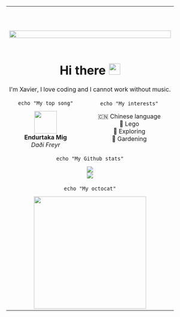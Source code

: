 <table>
<tbody>
<tr>
<td colspan="2">
    <code>
    <img style="margin-top: 30px" src="https://media-exp1.licdn.com/dms/image/C4E16AQEwKGU-QbqbCA/profile-displaybackgroundimage-shrink_350_1400/0/1516879220840?e=1628121600&v=beta&t=-DfOh36b11qXx1ngxfI-k0HNtsB3nZQipCE-_NLjp_M" alt="" width="100%">
    </code>
</td>
</tr>

<tr></tr><!-- Description  -->

<tr>
<td colspan="2">

<h1 align=center>
Hi there 
<img src="https://raw.githubusercontent.com/MartinHeinz/MartinHeinz/master/wave.gif" width="30px">
</h1>

<div align=center>
I'm Xavier, I love coding and I cannot work without music.
</div>

</td>
</tr>

<tr></tr><!-- Hobbies  -->

<tr>
<td>
<div align=center>

```shell
echo "My top song"
```

</div>
<div align=center> 
    <img src=https://i.scdn.co/image/ab67616d00001e0295605660a166c33bbf6d4a25 width="60px">
    <div>
        <b>Endurtaka Mig</b></br>
        <i>Daði Freyr</i>
    </div>
</div>

</td>
<td>
<div align=center>

```shell
echo "My interests"
```

</div>
<div align=center>

🇨🇳 Chinese language<br>
🧱 Lego<br>
🚅 Exploring<br>
🌱 Gardening

</div>

</td>
</tr>

<tr></tr><!-- Github  -->

<tr>
<td colspan="2">    
<div align=center>


```shell
echo "My Github stats"
```

<img src="https://github-readme-stats.vercel.app/api?username=xbauquet&show_icons=true&theme=slateorange&count_private=true&custom_title=Github%20stats&hide_title=true&bg_color=FFFFFF00&hide_border=true">    
<br>
<img src="https://github-readme-stats.vercel.app/api/top-langs/?username=xbauquet&layout=compact&hide_title=true&bg_color=FFFFFF00&hide_border=true&text_color=FFFFFF">    

</div>    
</td>
</tr>

<tr></tr><!-- Octocat -->

<tr>
<td colspan="2">    
<div align=center>

```shell
echo "My octocat"
```

<img src="https://octocat-generator-assets.githubusercontent.com/my-octocat-1622654213885.png" width="300px">

</div>    
</td>
</tr>


</tbody>
</table>
